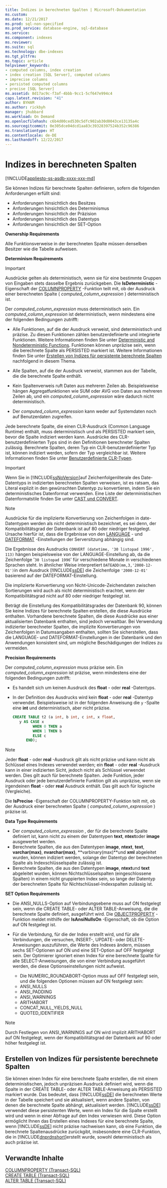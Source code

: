 ```yaml
---
title: Indizes in berechneten Spalten | Microsoft-Dokumentation
ms.custom: 
ms.date: 12/21/2017
ms.prod: sql-non-specified
ms.prod_service: database-engine, sql-database
ms.service: 
ms.component: indexes
ms.reviewer: 
ms.suite: sql
ms.technology: dbe-indexes
ms.tgt_pltfrm: 
ms.topic: article
helpviewer_keywords:
- computed columns, index creation
- index creation [SQL Server], computed columns
- imprecise columns
- persisted computed columns
- precise [SQL Server]
ms.assetid: 8d17ac9c-f3af-4bbb-9cc1-5cf647e994c4
caps.latest.revision: "41"
author: BYHAM
ms.author: rickbyh
manager: jhubbard
ms.workload: On Demand
ms.openlocfilehash: c6b4d00ced530c5dfc902ab30d0043ce13135a4c
ms.sourcegitcommit: 0e305dce04dcd1aa83c39328397524b352c96386
ms.translationtype: HT
ms.contentlocale: de-DE
ms.lasthandoff: 12/22/2017
---
```

# <a name="indexes-on-computed-columns"></a>Indizes in berechneten Spalten
[!INCLUDE[appliesto-ss-asdb-xxxx-xxx-md](../../includes/appliesto-ss-asdb-xxxx-xxx-md.md)]

Sie können Indizes für berechnete Spalten definieren, sofern die folgenden Anforderungen erfüllt sind:  
  
-   Anforderungen hinsichtlich des Besitzes  
-   Anforderungen hinsichtlich des Determinismus  
-   Anforderungen hinsichtlich der Präzision  
-   Anforderungen hinsichtlich des Datentyps  
-   Anforderungen hinsichtlich der SET-Option  
  
**Ownership Requirements**  
  
Alle Funktionsverweise in der berechneten Spalte müssen denselben Besitzer wie die Tabelle aufweisen.  
  
**Determinism Requirements**  
  
> [!IMPORTANT]  
>  Ausdrücke gelten als deterministisch, wenn sie für eine bestimmte Gruppen von Eingaben stets dasselbe Ergebnis zurückgeben. Die **IsDeterministic** -Eigenschaft der [COLUMNPROPERTY](../../t-sql/functions/columnproperty-transact-sql.md) -Funktion teilt mit, ob der Ausdruck einer berechneten Spalte ( *computed_column_expression* ) deterministisch ist.  
  
 Der *computed_column_expression* muss deterministisch sein. Ein *computed_column_expression* ist deterministisch, wenn mindestens eine der folgenden Bedingungen zutrifft:  
  
-   Alle Funktionen, auf die der Ausdruck verweist, sind deterministisch und präzise. Zu diesen Funktionen zählen benutzerdefinierte und integrierte Funktionen. Weitere Informationen finden Sie unter [Deterministic and Nondeterministic Functions](../../relational-databases/user-defined-functions/deterministic-and-nondeterministic-functions.md). Funktionen können unpräzise sein, wenn die berechnete Spalte als PERSISTED markiert ist. Weitere Informationen finden Sie unter [Erstellen von Indizes für persistente berechnete Spalten](#BKMK_persisted) nachfolgend in diesem Thema.  
  
-   Alle Spalten, auf die der Ausdruck verweist, stammen aus der Tabelle, die die berechnete Spalte enthält.  
  
-   Kein Spaltenverweis ruft Daten aus mehreren Zeilen ab. Beispielsweise hängen Aggregatfunktionen wie SUM oder AVG von Daten aus mehreren Zeilen ab, und ein *computed_column_expression* wäre dadurch nicht deterministisch.  
  
-   Der *computed_column_expression* kann weder auf Systemdaten noch auf Benutzerdaten zugreifen.  
  
Jede berechnete Spalte, die einen CLR-Ausdruck (Common Language Runtime) enthält, muss deterministisch und als PERSISTED markiert sein, bevor die Spalte indiziert werden kann. Ausdrücke des CLR-benutzerdefinierten Typs sind in den Definitionen berechneter Spalten zulässig. Berechnete Spalten, deren Typ ein CLR-benutzerdefinierter Typ ist, können indiziert werden, sofern der Typ vergleichbar ist. Weitere Informationen finden Sie unter [Benutzerdefinierte CLR-Typen](../../relational-databases/clr-integration-database-objects-user-defined-types/clr-user-defined-types.md).  
  
> [!IMPORTANT]  
>  Wenn Sie in [!INCLUDE[ssNoVersion](../../includes/ssnoversion-md.md)]auf Zeichenfolgenliterale des Date-Datentyps in indizierten berechneten Spalten verweisen, ist es ratsam, das Literal explizit in den gewünschten Datentyp zu konvertieren, indem Sie ein deterministisches Datenformat verwenden. Eine Liste der deterministischen Datenformatstile finden Sie unter [CAST und CONVERT](../../t-sql/functions/cast-and-convert-transact-sql.md). 

> [!NOTE]
> Ausdrücke für die implizierte Konvertierung von Zeichenfolgen in date-Datentypen werden als nicht deterministisch bezeichnet, es sei denn, der Kompatibilitätsgrad der Datenbank ist auf 80 oder niedriger festgelegt. Ursache hierfür ist, dass die Ergebnisse von den [LANGUAGE](../../t-sql/statements/set-language-transact-sql.md) - und [DATEFORMAT](../../t-sql/statements/set-dateformat-transact-sql.md) -Einstellungen der Serversitzung abhängig sind. 
>
> Die Ergebnisse des Ausdrucks `CONVERT (datetime, '30 listopad 1996', 113)` hängen beispielsweise von der LANGUAGE-Einstellung ab, da die Zeichenfolge '`30 listopad 1996`' für verschiedene Monate in verschiedenen Sprachen steht. 
> In ähnlicher Weise interpretiert `DATEADD(mm,3,'2000-12-01')`in dem Ausdruck [!INCLUDE[ssDE](../../includes/ssde-md.md)] die Zeichenfolge `'2000-12-01'` basierend auf der DATEFORMAT-Einstellung.  
>   
> Die implizierte Konvertierung von Nicht-Unicode-Zeichendaten zwischen Sortierungen wird auch als nicht deterministisch erachtet, wenn der Kompatibilitätsgrad nicht auf 80 oder niedriger festgelegt ist.  
>   
> Beträgt die Einstellung des Kompatibilitätsgrades der Datenbank 90, können Sie keine Indizes für berechnete Spalten erstellen, die diese Ausdrücke enthalten. Vorhandene berechnete Spalten, die diese Ausdrücke aus einer aktualisierten Datenbank enthalten, sind jedoch verwaltbar. Bei Verwendung indizierter berechneter Spalten, die implizite Konvertierungen von Zeichenfolgen in Datumsangaben enthalten, sollten Sie sicherstellen, dass die LANGUAGE- und DATEFORMAT-Einstellungen in der Datenbank und den Anwendungen konsistent sind, um mögliche Beschädigungen der Indizes zu vermeiden.  
  
 **Precision Requirements**  
  
 Der *computed_column_expression* muss präzise sein. Ein *computed_column_expression* ist präzise, wenn mindestens eine der folgenden Bedingungen zutrifft:  
  
-   Es handelt sich um keinen Ausdruck des **float** - oder **real** -Datentyps.  
-   In der Definition des Ausdrucks wird kein **float** - oder **real** -Datentyp verwendet. Beispielsweise ist in der folgenden Anweisung die `y` -Spalte eine **int** und deterministisch, aber nicht präzise.  
  
    ```sql  
    CREATE TABLE t2 (a int, b int, c int, x float,   
       y AS CASE x   
             WHEN 0 THEN a   
             WHEN 1 THEN b   
             ELSE c   
          END);  
    ```  
  
> [!NOTE]  
> Jeder **float** - oder **real** -Ausdruck gilt als nicht präzise und kann nicht als Schlüssel eines Indexes verwendet werden; ein **float** - oder **real** -Ausdruck kann in einer indizierten Sicht, jedoch nicht als Schlüssel verwendet werden. Dies gilt auch für berechnete Spalten. Jede Funktion, jeder Ausdruck oder jede benutzerdefinierte Funktion gilt als unpräzise, wenn sie irgendeinen **float** - oder **real** Ausdruck enthält. Das gilt auch für logische (Vergleiche).  
  
Die **IsPrecise** -Eigenschaft der COLUMNPROPERTY-Funktion teilt mit, ob der Ausdruck einer berechneten Spalte ( *computed_column_expression* ) präzise ist.  
  
**Data Type Requirements**  
  
-   Der *computed_column_expression* , der für die berechnete Spalte definiert ist, kann nicht zu einem der Datentypen **text**, **ntext**oder **image** ausgewertet werden.  
-   Berechnete Spalten, die aus den Datentypen **image**, **ntext**, **text**, **varchar(max)**, **nvarchar(max)**, **varbinary(max)**und **xml** abgeleitet wurden, können indiziert werden, solange der Datentyp der berechneten Spalte als Indexschlüsselspalte zulässig ist.  
-   Berechnete Spalten, die aus den Datentypen **image**, **ntext**und **text** abgeleitet wurden, können Nichtschlüsselspalten (eingeschlossene Spalten) in einem nicht gruppierten Index sein, so lange der Datentyp der berechneten Spalte für Nichtschlüssel-Indexspalten zulässig ist.  
  
**SET Option Requirements**  
  
-   Die ANSI_NULLS-Option auf Verbindungsebene muss auf ON festgelegt sein, wenn die CREATE TABLE- oder ALTER TABLE-Anweisung, die die berechnete Spalte definiert, ausgeführt wird. Die [OBJECTPROPERTY](../../t-sql/functions/objectproperty-transact-sql.md) -Funktion meldet mithilfe der **IsAnsiNullsOn** -Eigenschaft, ob die Option auf ON festgelegt ist.  
-   Für die Verbindung, für die der Index erstellt wird, und für alle Verbindungen, die versuchen, INSERT-, UPDATE- oder DELETE-Anweisungen auszuführen, die Werte des Indexes ändern, müssen sechs SET-Optionen auf ON und eine SET-Option auf OFF festgelegt sein. Der Optimierer ignoriert einen Index für eine berechnete Spalte für alle SELECT-Anweisungen, die von einer Verbindung ausgeführt werden, die diese Optionseinstellungen nicht aufweist.  
  
    -   Die NUMERIC_ROUNDABORT-Option muss auf OFF festgelegt sein, und die folgenden Optionen müssen auf ON festgelegt sein:  
    -   ANSI_NULLS  
    -   ANSI_PADDING  
    -   ANSI_WARNINGS  
    -   ARITHABORT  
    -   CONCAT_NULL_YIELDS_NULL  
    -   QUOTED_IDENTIFIER  
  
> [!NOTE]
> Durch Festlegen von ANSI_WARNINGS auf ON wird implizit ARITHABORT auf ON festgelegt, wenn der Kompatibilitätsgrad der Datenbank auf 90 oder höher festgelegt ist.  
  
## <a name="BKMK_persisted"></a> Erstellen von Indizes für persistente berechnete Spalten  
Sie können einen Index für eine berechnete Spalte erstellen, die mit einem deterministischen, jedoch unpräzisen Ausdruck definiert wird, wenn die Spalte in der CREATE TABLE- oder ALTER TABLE-Anweisung als PERSISTED markiert wurde. Das bedeutet, dass [!INCLUDE[ssDE](../../includes/ssde-md.md)] die berechneten Werte in der Tabelle speichert und sie aktualisiert, wenn andere Spalten, von denen die berechnete Spalte abhängt, aktualisiert werden. [!INCLUDE[ssDE](../../includes/ssde-md.md)] verwendet diese persistenten Werte, wenn ein Index für die Spalte erstellt wird und wenn in einer Abfrage auf den Index verwiesen wird. Diese Option ermöglicht Ihnen das Erstellen eines Indexes für eine berechnete Spalte, wenn [!INCLUDE[ssDE](../../includes/ssde-md.md)] nicht präzise nachweisen kann, ob eine Funktion, die berechnete Spaltenausdrücke zurückgibt, insbesondere eine CLR-Funktion, die in [!INCLUDE[dnprdnshort](../../includes/dnprdnshort-md.md)]erstellt wurde, sowohl deterministisch als auch präzise ist.  
  
## <a name="related-content"></a>Verwandte Inhalte  
 [COLUMNPROPERTY (Transact-SQL)](../../t-sql/functions/columnproperty-transact-sql.md)   
 [CREATE TABLE &#40;Transact-SQL&#41;](../../t-sql/statements/create-table-transact-sql.md)    
 [ALTER TABLE &#40;Transact-SQL&#41;](../../t-sql/statements/alter-table-transact-sql.md)
  
  

